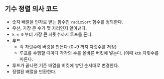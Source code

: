 ## 기수 정렬 의사 코드

- 숫자 배열을 인자로 받는 함수인 `radixSort` 함수를 정의한다.
- 우선, 가장 큰 수가 몇 자리인지 알아낸다.
- `k = 0` 부터 가장 큰 자릿수까지 루프를 돈다.
- 루프
    - 각 자릿수에 버킷을 만든다 (0~9 까지 자릿수를 저장)
    - 루프를 수행할 때마다 각각의 수를 올바른 버킷에 넣는다. (이때 `kth` 자릿수를 따른다.
- 루프가 끝나면 기존 배열을 버킷에 쌓인 순서대로 변경한다.
- 정렬된 배열을 반환한다.
